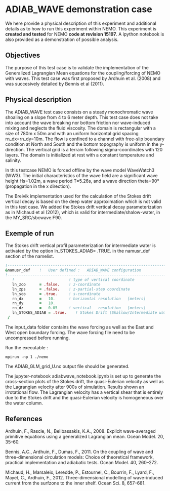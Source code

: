 # ADIAB_WAVE demonstration case

We here provide a physical description of this experiment and additional details as to how to run this experiment within NEMO. This experiment is **created and tested** for NEMO **code at revision 15197**. 
A ipython notebook is also provided as a demonstration of possible analysis.

## Objectives

The purpose of this test case is to validate the implementation of the Generalized Lagrangian Mean equations for the coupling/forcing of NEMO with waves. This test case was first proposed by Ardhuin et al. (2008) and was succesively detailed by Bennis et al (2011).

## Physical description

The ADIAB_WAVE test case consists on a steady monochromatic wave shoaling on a slope from 4 to 6 meter depth. This test case does not take into account the wave breaking nor bottom friction nor wave-induced mixing and neglects the fluid viscosity. The domain is rectangular with a size of 780m x 50m and with an uniform horizontal grid spacing rn_dx=rn_dy=10m. The flow is confined to a channel with free-slip boundary condition at North and South and the bottom topography is uniform in the y-direction. The vertical grid is a terrain following sigma-coordinates with 120 layers. The domain is initialized at rest with a constant temperature and salinity.

In this testcase NEMO is forced offline by the wave model WaveWatch3 (WW3).
The initial characteristics of the wave field are a significant wave height Hs=1.02m, a wave period T=5.26s, and a wave direction theta=90° (propagation in the x direction).

The Breivik implementation used for the calculation of the Stokes drift vertical decay is based on the deep water approximation which is not valid in this test case. We added the Stokes drift vertical decay parameterization as in Michaud et al (2012), which is valid for intermediate/shalow-water, in the MY_SRC/sbcwave.F90. 

## Exemple of run

The Stokes drift vertical profil parameterization for intermediate water is activated by the option ln_STOKES_ADIAB= .TRUE. in the namusr_def section of the namelist.

~~~fortran
!-----------------------------------------------------------------------
&namusr_def    !   User defined :   ADIAB_WAVE configuration
!-----------------------------------------------------------------------
   !                        ! type of vertical coordinate
   ln_zco      = .false.    ! z-coordinate
   ln_zps      = .false.    ! z-partial-step coordinate
   ln_sco      = .true.     ! s-coordinate
   rn_dx       =   10.      ! horizontal resolution   [meters]
   rn_dy       =   10.
   rn_dz       =   0.05     ! vertical   resolution   [meters]
   ln_STOKES_ADIAB = .true.    ! Stokes Drift (Shallow/Intermediate water)
 /
~~~

The input_data folder contains the wave forcing as well as the East and West open boundary forcing.
The wave forcing file need to be uncompressed before running.

Run the executable :  
```
mpirun -np 1 ./nemo 
```

The ADIAB_GLM_grid_U.nc output file should be generated.

The jupyter-notebook adiabwave_notebook.ipynb is set up to generate the cross-section plots of the Stokes drift, the quasi-Eulerian velocity as well as the Lagrangian velocity after 900s of simulation. Results shown an irrotational flow. The Lagrangian velocity has a vertical shear that is entirely due to the Stokes drift and the quasi-Eulerian velocity is homogeneous over the water column.

## References
Ardhuin, F., Rascle, N., Belibassakis, K.A., 2008. Explicit wave-averaged primitive equations using a generalized Lagrangian mean. Ocean Model. 20, 35–60.

Bennis, A.C., Ardhuin, F., Dumas, F., 2011. On the coupling of wave and three-dimensional circulation models: Choice of theoretical framework, practical implementation and adiabatic tests. Ocean Model. 40, 260–272.

Michaud, H., Marsaleix, Leredde, P., Estournel, C., Bourrin, F., Lyard, F., Mayet, C., Ardhuin, F., 2012. Three-dimensional modelling of wave-induced current from the surfzone to the inner shelf. Ocean Sci. 8, 657–681.
